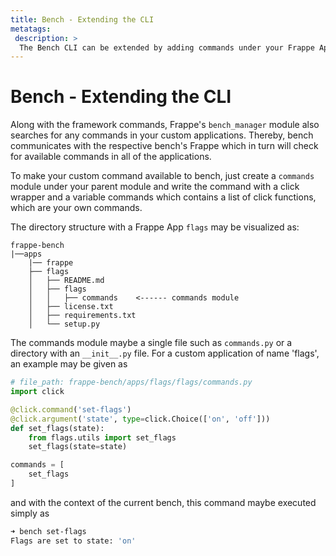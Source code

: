 ```yaml
---
title: Bench - Extending the CLI
metatags:
 description: >
  The Bench CLI can be extended by adding commands under your Frappe Applications.
---
```


# Bench - Extending the CLI

Along with the framework commands, Frappe's `bench_manager` module also searches
for any commands in your custom applications. Thereby, bench communicates with
the respective bench's Frappe which in turn will check for available commands in
all of the applications.

To make your custom command available to bench, just create a `commands` module
under your parent module and write the command with a click wrapper and a
variable commands which contains a list of click functions, which are your own
commands.

The directory structure with a Frappe App `flags` may be visualized as:

```
frappe-bench
|──apps
    |── frappe
    ├── flags
    │   ├── README.md
    │   ├── flags
    │   │   ├── commands    <------ commands module
    │   ├── license.txt
    │   ├── requirements.txt
    │   └── setup.py
```

The commands module maybe a single file such as `commands.py` or a directory
with an `__init__.py` file. For a custom application of name 'flags', an example
may be given as

```python
# file_path: frappe-bench/apps/flags/flags/commands.py
import click

@click.command('set-flags')
@click.argument('state', type=click.Choice(['on', 'off']))
def set_flags(state):
    from flags.utils import set_flags
    set_flags(state=state)

commands = [
    set_flags
]
```

and with the context of the current bench, this command maybe executed simply as

```zsh
➜ bench set-flags
Flags are set to state: 'on'
```
